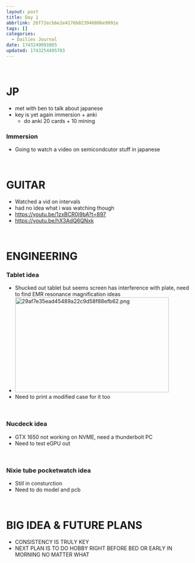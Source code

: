 ```yaml
---
layout: post
title: Day 1
abbrlink: 26f72ecb6e2e4176b023940806e9991e
tags: []
categories:
  - Dailies Journal
date: 1743249091065
updated: 1743254495703
---
```


 

# JP

- met with ben to talk about japanese
- key is yet again immersion + anki
  - do anki 20 cards + 10 mining

### Immersion

- Going to watch a video on semicondcutor stuff in japanese

 

# GUITAR

- Watched a vid on intervals
- had no idea what i was watching though
- <https://youtu.be/1zxBCR0j9bA?t=897>
- <https://youtu.be/hX3AdQ6QNxk>

 

# ENGINEERING

### Tablet idea

- Shucked out tablet but seems screen has interference with plate, need to find EMR resonance magnification ideas
- <img src="/resources/8ce813e3bfb741fda47a638932d88af3.png" alt="29af7e35ead45489a22c9d58f88efb62.png" width="412" height="255" class="jop-noMdConv">
- Need to print a modified case for it too

 

### Nucdeck idea

- GTX 1650 not working on NVME, need a thunderbolt PC
- Need to test eGPU out

 

### Nixie tube pocketwatch idea

- Still in consturction
- Need to do model and pcb

 

# BIG IDEA & FUTURE PLANS

- CONSISTENCY IS TRULY KEY
- NEXT PLAN IS TO DO HOBBY RIGHT BEFORE BED OR EARLY IN MORNING NO MATTER WHAT

